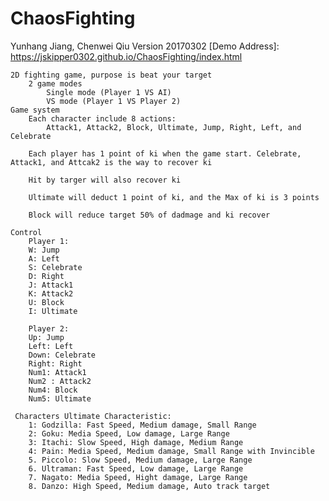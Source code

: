 # ChaosFighting
Yunhang Jiang, Chenwei Qiu Version 20170302
    [Demo Address]: https://jskipper0302.github.io/ChaosFighting/index.html
                
    2D fighting game, purpose is beat your target
        2 game modes
            Single mode (Player 1 VS AI)
            VS mode (Player 1 VS Player 2)
    Game system
        Each character include 8 actions:
            Attack1, Attack2, Block, Ultimate, Jump, Right, Left, and Celebrate
            
        Each player has 1 point of ki when the game start. Celebrate, Attack1, and Attcak2 is the way to recover ki
        
        Hit by targer will also recover ki
        
        Ultimate will deduct 1 point of ki, and the Max of ki is 3 points
        
        Block will reduce target 50% of dadmage and ki recover
        
    Control
        Player 1:
        W: Jump
        A: Left
        S: Celebrate
        D: Right
        J: Attack1
        K: Attack2
        U: Block
        I: Ultimate
        
        Player 2:
        Up: Jump
        Left: Left
        Down: Celebrate
        Right: Right
        Num1: Attack1
        Num2 : Attack2
        Num4: Block
        Num5: Ultimate
     
     Characters Ultimate Characteristic:
        1: Godzilla: Fast Speed, Medium damage, Small Range
        2: Goku: Media Speed, Low damage, Large Range
        3: Itachi: Slow Speed, High damage, Medium Range
        4: Pain: Media Speed, Medium damage, Small Range with Invincible
        5. Piccolo: Slow Speed, Medium damage, Large Range
        6. Ultraman: Fast Speed, Low damage, Large Range
        7. Nagato: Media Speed, Hight damage, Large Range
        8. Danzo: High Speed, Medium damage, Auto track target